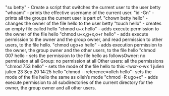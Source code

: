 "su betty" - Create a script that switches the current user to the user betty
"whoami" -  prints the effective username of the current user.
"id -Gn" -  prints all the groups the current user is part of.
"chown betty hello" - changes the owner of the file hello to the user betty
"touch hello" -  creates an empty file called hello
"chmod u+x hello" - adds execute permission to the owner of the file hello
"chmod u+x,g+x,o+r hello" - adds execute permission to the owner and the group owner, and read permission to other users, to the file hello.
"chmod ugo+x hello" - adds execution permission to the owner, the group owner and the other users, to the file hello
"chmod 007 hello - sets the permission to the file hello as followsOwner: no permission at all Group: no permission at all Other users: all the permissions
"chmod 753 hello" - sets the mode of the file hello to this:-rwxr-x-wx 1 julien julien 23 Sep 20 14:25 hello
"chmod --reference=olleh hello"-  sets the mode of the file hello the same as olleh’s mode
"chmod -R ugo+x" - adds execute permission to all subdirectories of the current directory for the owner, the group owner and all other users.

